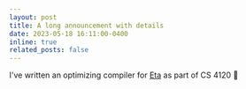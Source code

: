 ```yaml
---
layout: post
title: A long announcement with details
date: 2023-05-18 16:11:00-0400
inline: true
related_posts: false
---
```


I've written an optimizing compiler for [Eta](https://courses.cs.cornell.edu/cs4120/2023sp/project/language.pdf) as part of CS 4120 🙌